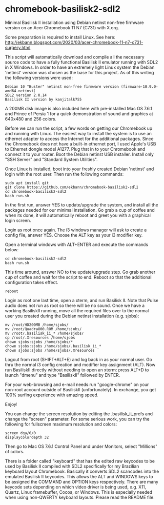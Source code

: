 # chromebook-basilisk2-sdl2

Minimal Basilisk II installation using Debian netinst non-free firmware version on an Acer Chromebook 11 N7 (C731) with X.org.

Some preparation is required to install Linux. See here: http://ekbann.blogspot.com/2020/03/acer-chromebook-11-n7-c731-surgery.html

This script will automatically download and compile all the necessary source code to have a fully functional Basilisk II emulator running with SDL2 in X Windows. In order to have an extremely light Linux system the Debian 'netinst' version was chosen as the base for this project. As of this writing the following versions were used:

    Debian 10 "Buster" netinst non-free firmware version (firmware-10.9.0-amd64-netinst)
    SDL2 version 2.0.14
    Basilisk II version by kanjitalk755

A 200MB disk image is also included here with pre-installed Mac OS 7.6.1 and Prince of Persia 1 for a quick demonstration of sound and graphics at 640x480 and 256 colors.

Before we can run the script, a few words on getting our Chromebook up and running with Linux. The easiest way to install the system is to use an ethernet adapter to access the Internet for the additional packages. Since the Chromebook does not have a built-in ethernet port, I used Apple's USB to Ethernet dongle model A1277. Plug that in to your Chromebook and connect it to your router. Boot the Debian netinst USB installer. Install only "SSH Server" and "Standard System Utilities".

Once Linux is installed, boot into your freshly created Debian 'netinst' and login with the root user. Then run the following commands:

    sudo apt install git
    git clone https://github.com/ekbann/chromebook-basilisk2-sdl2
    cd chromebook-basilisk2-sdl2
    bash run.sh

In the first run, answer YES to update/upgrade the system, and install all the packages needed for our minimal installation. Go grab a cup of coffee and when its done, it will automatically reboot and greet you with a graphical login screen.

Login as root once again. The i3 windows manager will ask to create a config file, answer YES. Choose the ALT key as your i3 modifier key.

Open a terminal windows with ALT+ENTER and execute the commands below:

    cd chromebook-basilisk2-sdl2
    bash run.sh

This time around, answer NO to the update/upgrade step. Go grab another cup of coffee and wait for the script to end. Reboot so that the additional configuration takes effect.

    reboot

Login as root one last time, open a xterm, and run Basilisk II. Note that Pulse audio does not run as root so there will be no sound. Once we have a working BasiliskII running, move all the required files over to the normal user you created during the Debian netinst installation (e.g. sjobs):

    mv /root/HD200MB /home/sjobs/
    mv /root/Quadra800.ROM /home/sjobs/
    mv /root/.basilisk_ii_* /home/sjobs/
    cp /root/.Xresources /home/sjobs
    chown sjobs:sjobs /home/sjobs/*
    chown sjobs:sjobs /home/sjobs/.basilisk_ii_*
    chown sjobs:sjobs /home/sjobs/.Xresources

Logout from root (SHIFT+ALT+E) and log back in as your normal user. Go thru the normal i3 config creation and modifier key assignment (ALT). Now run BasiliskII directly without needing to open an xterm: press ALT+D to launch "dmenu" and type "BasiliskII" followed by ENTER.

For your web-browsing and e-mail needs run "google-chrome" on your non-root account outside of BasiliskII (unfortunately). In exchange, you get 100% surfing experience with amazing speed.

Enjoy!
    
You can change the screen resolution by editing the .basilisk_ii_prefs and change the "screen" parameter. For some serious work, you can try the following for fullscreen maximum resolution and colors:

    screen dga/0/0
    displaycolordepth 32

Then go to Mac OS 7.6.1 Control Panel and under Monitors, select "Millions" of colors.

There is a folder called "keyboard" that has the edited raw keycodes to be used by Basilisk II compiled with SDL2 specifically for my Brazilian keyboard layout Chromebook. Basically it converts SDL2 scancodes into the emulated Basilisk II keycodes. This allows the ALT and WINDOWS keys to be assigned the COMMAND and OPTION keys respectively. There are many keycode sets depending on which video driver is being used, e.g. X11, Quartz, Linux framebuffer, Cocoa, or Windows. This is especially needed when using non-QWERTY keyboard layouts. Please read the README file.
